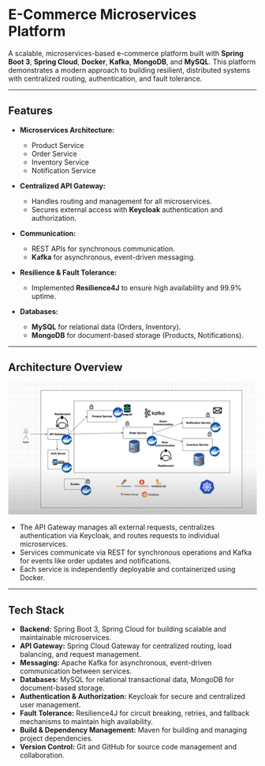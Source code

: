 # E-Commerce Microservices Platform

A scalable, microservices-based e-commerce platform built with **Spring Boot 3**, **Spring Cloud**, **Docker**, **Kafka**, **MongoDB**, and **MySQL**. This platform demonstrates a modern approach to building resilient, distributed systems with centralized routing, authentication, and fault tolerance.

---

## **Features**

- **Microservices Architecture:**  
  - Product Service  
  - Order Service  
  - Inventory Service  
  - Notification Service  

- **Centralized API Gateway:**  
  - Handles routing and management for all microservices.  
  - Secures external access with **Keycloak** authentication and authorization.

- **Communication:**  
  - REST APIs for synchronous communication.  
  - **Kafka** for asynchronous, event-driven messaging.

- **Resilience & Fault Tolerance:**  
  - Implemented **Resilience4J** to ensure high availability and 99.9% uptime.

- **Databases:**  
  - **MySQL** for relational data (Orders, Inventory).  
  - **MongoDB** for document-based storage (Products, Notifications).


---

## **Architecture Overview**
![Architecture Diagram](Architecture_diagram.png)

- The API Gateway manages all external requests, centralizes authentication via Keycloak, and routes requests to individual microservices.  
- Services communicate via REST for synchronous operations and Kafka for events like order updates and notifications.  
- Each service is independently deployable and containerized using Docker.

---

## Tech Stack

- **Backend:** Spring Boot 3, Spring Cloud for building scalable and maintainable microservices.  
- **API Gateway:** Spring Cloud Gateway for centralized routing, load balancing, and request management.  
- **Messaging:** Apache Kafka for asynchronous, event-driven communication between services.  
- **Databases:** MySQL for relational transactional data, MongoDB for document-based storage.  
- **Authentication & Authorization:** Keycloak for secure and centralized user management.  
- **Fault Tolerance:** Resilience4J for circuit breaking, retries, and fallback mechanisms to maintain high availability.  
- **Build & Dependency Management:** Maven for building and managing project dependencies.  
- **Version Control:** Git and GitHub for source code management and collaboration.  

